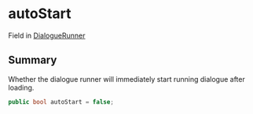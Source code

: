 # autoStart

Field in [DialogueRunner](yarn.unity.dialoguerunner.md)

## Summary

Whether the dialogue runner will immediately start running dialogue after loading.

```csharp
public bool autoStart = false;
```
